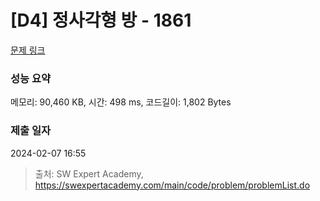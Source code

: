 # [D4] 정사각형 방 - 1861 

[문제 링크](https://swexpertacademy.com/main/code/problem/problemDetail.do?contestProbId=AV5LtJYKDzsDFAXc) 

### 성능 요약

메모리: 90,460 KB, 시간: 498 ms, 코드길이: 1,802 Bytes

### 제출 일자

2024-02-07 16:55



> 출처: SW Expert Academy, https://swexpertacademy.com/main/code/problem/problemList.do